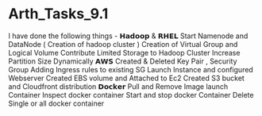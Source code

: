 # Arth_Tasks_9.1
I have done the following things -      𝗛𝗮𝗱𝗼𝗼𝗽 &amp; 𝗥𝗛𝗘𝗟  Start Namenode and DataNode ( Creation of hadoop cluster )  Creation of Virtual Group and Logical Volume  Contribute Limited Storage to Hadoop Cluster  Increase Partition Size Dynamically    𝗔𝗪𝗦    Created &amp; Deleted Key Pair , Security Group  Adding Ingress rules to existing SG  Launch Instance and configured Webserver  Created EBS volume and Attached to Ec2  Created S3 bucket and Cloudfront distribution    𝗗𝗼𝗰𝗸𝗲𝗿  Pull and Remove Image  launch Container  Inspect docker container  Start and stop docker Container  Delete Single or all docker container
